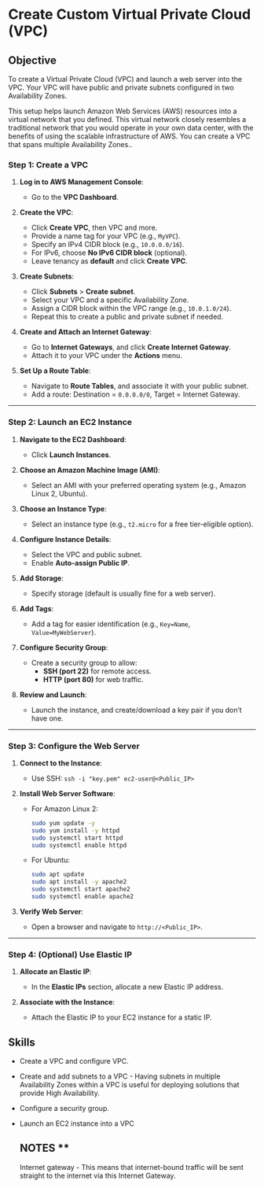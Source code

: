 # Create Custom Virtual Private Cloud (VPC)

## Objective
To create a Virtual Private Cloud (VPC) and launch a web server into the VPC. Your VPC will have public and private subnets configured in two Availability Zones.

This setup helps launch Amazon Web Services (AWS) resources into a virtual network that you defined. This virtual network closely resembles a traditional network that you would operate in your own data center, with the benefits of using the scalable infrastructure of AWS. You can create a VPC that spans multiple Availability Zones..

### **Step 1: Create a VPC**
1. **Log in to AWS Management Console**:
   - Go to the **VPC Dashboard**.

2. **Create the VPC**:
   - Click **Create VPC**, then VPC and more.
   - Provide a name tag for your VPC (e.g., `MyVPC`).
   - Specify an IPv4 CIDR block (e.g., `10.0.0.0/16`).
   - For IPv6, choose **No IPv6 CIDR block** (optional).
   - Leave tenancy as **default** and click **Create VPC**.

3. **Create Subnets**:
   - Click **Subnets** > **Create subnet**.
   - Select your VPC and a specific Availability Zone.
   - Assign a CIDR block within the VPC range (e.g., `10.0.1.0/24`).
   - Repeat this to create a public and private subnet if needed.

4. **Create and Attach an Internet Gateway**:
   - Go to **Internet Gateways**, and click **Create Internet Gateway**.
   - Attach it to your VPC under the **Actions** menu.

5. **Set Up a Route Table**:
   - Navigate to **Route Tables**, and associate it with your public subnet.
   - Add a route: Destination = `0.0.0.0/0`, Target = Internet Gateway.

---

### **Step 2: Launch an EC2 Instance**
1. **Navigate to the EC2 Dashboard**:
   - Click **Launch Instances**.

2. **Choose an Amazon Machine Image (AMI)**:
   - Select an AMI with your preferred operating system (e.g., Amazon Linux 2, Ubuntu).

3. **Choose an Instance Type**:
   - Select an instance type (e.g., `t2.micro` for a free tier-eligible option).

4. **Configure Instance Details**:
   - Select the VPC and public subnet.
   - Enable **Auto-assign Public IP**.

5. **Add Storage**:
   - Specify storage (default is usually fine for a web server).

6. **Add Tags**:
   - Add a tag for easier identification (e.g., `Key=Name`, `Value=MyWebServer`).

7. **Configure Security Group**:
   - Create a security group to allow:
     - **SSH (port 22)** for remote access.
     - **HTTP (port 80)** for web traffic.

8. **Review and Launch**:
   - Launch the instance, and create/download a key pair if you don’t have one.

---

### **Step 3: Configure the Web Server**
1. **Connect to the Instance**:
   - Use SSH: `ssh -i "key.pem" ec2-user@<Public_IP>`

2. **Install Web Server Software**:
   - For Amazon Linux 2:
     ```bash
     sudo yum update -y
     sudo yum install -y httpd
     sudo systemctl start httpd
     sudo systemctl enable httpd
     ```
   - For Ubuntu:
     ```bash
     sudo apt update
     sudo apt install -y apache2
     sudo systemctl start apache2
     sudo systemctl enable apache2
     ```

3. **Verify Web Server**:
   - Open a browser and navigate to `http://<Public_IP>`.

---

### **Step 4: (Optional) Use Elastic IP**
1. **Allocate an Elastic IP**:
   - In the **Elastic IPs** section, allocate a new Elastic IP address.

2. **Associate with the Instance**:
   - Attach the Elastic IP to your EC2 instance for a static IP.


## Skills ##

- Create a VPC and configure VPC.
- Create and add subnets to a VPC - Having subnets in multiple Availability Zones within a VPC is useful for deploying solutions that provide High Availability. 
- Configure a security group.
- Launch an EC2 instance into a VPC

  ## NOTES **
  Internet gateway - This means that internet-bound traffic will be sent straight to the internet via this Internet Gateway.
